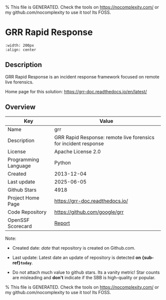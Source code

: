 
% This file is GENERATED. Check the tools on https://nocomplexity.com/ or my github.com/nocomplexity to use it too! Its FOSS. 

# GRR Rapid Response


```{image} https://raw.githubusercontent.com/google/grr/gh-pages/img/grr_logo_real_sm.png 
:width: 200px 
:align: center 
```

## Description 

GRR Rapid Response is an incident response framework focused on remote live forensics. 

Home page for this solution: https://grr-doc.readthedocs.io/en/latest/ 

## Overview 

| Key | Value |
| --- | --- |
| Name | grr |
| Description | GRR Rapid Response: remote live forensics for incident response |
| License | Apache License 2.0 |
| Programming Language | Python |
| Created | 2013-12-04 |
| Last update | 2025-06-05 |
| Github Stars | 4918 |
| Project Home Page | https://grr-doc.readthedocs.io/ |
| Code Repository | https://github.com/google/grr |
| OpenSSF Scorecard | [Report](https://securityscorecards.dev/viewer/?uri=github.com/google/grr) |

Note:
 - Created date: *date* that repository is created on Github.com. 

- Last update: Latest date an update of repository is detected **on {sub-ref}`today`**. 

- Do not attach much value to github stars. Its a vanity metric! Star counts are misleading and 
**don't** indicate if the SBB is high-quality or popular.

% This file is GENERATED. Check the tools on https://nocomplexity.com/ or my github.com/nocomplexity to use it too! Its FOSS. 

